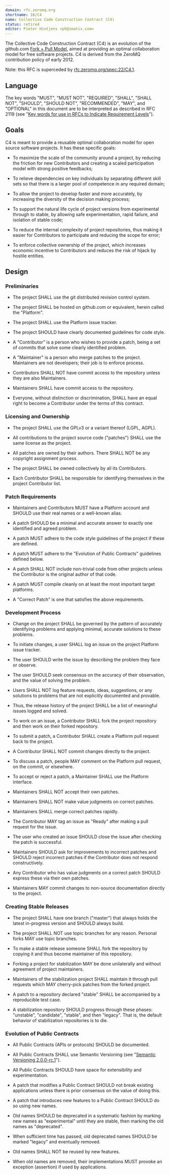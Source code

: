 ```yaml
---
domain: rfc.zeromq.org
shortname: 16/C4
name: Collective Code Construction Contract (C4)
status: retired
editor: Pieter Hintjens <ph@imatix.com>
---
```


The Collective Code Construction Contract (C4) is an evolution of the github.com [Fork + Pull Model](http://help.github.com/send-pull-requests/), aimed at providing an optimal collaboration model for free software projects. C4 is derived from the ZeroMQ contribution policy of early 2012.

Note: this RFC is superceded by [rfc.zeromq.org/spec:22/C4.1](http://rfc.zeromq.org/spec:22).

## Language

The key words "MUST", "MUST NOT", "REQUIRED", "SHALL", "SHALL NOT", "SHOULD", "SHOULD NOT", "RECOMMENDED",  "MAY", and "OPTIONAL" in this document are to be interpreted as described in RFC 2119 (see "[Key words for use in RFCs to Indicate Requirement Levels](http://tools.ietf.org/html/rfc2119)").

## Goals

C4 is meant to provide a reusable optimal collaboration model for open source software projects. It has these specific goals:

* To maximize the scale of the community around a project, by reducing the friction for new Contributors and creating a scaled participation model with strong positive feedbacks;

* To relieve dependencies on key individuals by separating different skill sets so that there is a larger pool of competence in any required domain;

* To allow the project to develop faster and more accurately, by increasing the diversity of the decision making process;

* To support the natural life cycle of project versions from experimental through to stable, by allowing safe experimentation, rapid failure, and isolation of stable code;

* To reduce the internal complexity of project repositories, thus making it easier for Contributors to participate and reducing the scope for error;

* To enforce collective ownership of the project, which increases economic incentive to Contributors and reduces the risk of hijack by hostile entities.

## Design

### Preliminaries

* The project SHALL use the git distributed revision control system.

* The project SHALL be hosted on github.com or equivalent, herein called the "Platform".

* The project SHALL use the Platform issue tracker.

* The project SHOULD have clearly documented guidelines for code style.

* A "Contributor" is a person who wishes to provide a patch, being a set of commits that solve some clearly identified problem.

* A "Maintainer" is a person who merge patches to the project. Maintainers are not developers; their job is to enforce process.

* Contributors SHALL NOT have commit access to the repository unless they are also Maintainers.

* Maintainers SHALL have commit access to the repository.

* Everyone, without distinction or discrimination, SHALL have an equal right to become a Contributor under the terms of this contract.

### Licensing and Ownership

* The project SHALL use the GPLv3 or a variant thereof (LGPL, AGPL).

* All contributions to the project source code ("patches") SHALL use the same license as the project.

* All patches are owned by their authors. There SHALL NOT be any copyright assignment process.

* The project SHALL be owned collectively by all its Contributors.

* Each Contributor SHALL be responsible for identifying themselves in the project Contributor list.

### Patch Requirements

* Maintainers and Contributors MUST have a Platform account and SHOULD use their real names or a well-known alias.

* A patch SHOULD be a minimal and accurate answer to exactly one identified and agreed problem.

* A patch MUST adhere to the code style guidelines of the project if these are defined.

* A patch MUST adhere to the "Evolution of Public Contracts" guidelines defined below.

* A patch SHALL NOT include non-trivial code from other projects unless the Contributor is the original author of that code.

* A patch MUST compile cleanly on at least the most important target platforms.

* A "Correct Patch" is one that satisfies the above requirements.

### Development Process

* Change on the project SHALL be governed by the pattern of accurately identifying problems and applying minimal, accurate solutions to these problems.

* To initiate changes, a user SHALL log an issue on the project Platform issue tracker.

* The user SHOULD write the issue by describing the problem they face or observe.

* The user SHOULD seek consensus on the accuracy of their observation, and the value of solving the problem.

* Users SHALL NOT log feature requests, ideas, suggestions, or any solutions to problems that are not explicitly documented and provable.

* Thus, the release history of the project SHALL be a list of meaningful issues logged and solved.

* To work on an issue, a Contributor SHALL fork the project repository and then work on their forked repository.

* To submit a patch, a Contributor SHALL create a Platform pull request back to the project.

* A Contributor SHALL NOT commit changes directly to the project.

* To discuss a patch, people MAY comment on the Platform pull request, on the commit, or elsewhere.

* To accept or reject a patch, a Maintainer SHALL use the Platform interface.

* Maintainers SHALL NOT accept their own patches.

* Maintainers SHALL NOT make value judgments on correct patches.

* Maintainers SHALL merge correct patches rapidly.

* The Contributor MAY tag an issue as "Ready" after making a pull request for the issue.

* The user who created an issue SHOULD close the issue after checking the patch is successful.

* Maintainers SHOULD ask for improvements to incorrect patches and SHOULD reject incorrect patches if the Contributor does not respond constructively.

* Any Contributor who has value judgments on a correct patch SHOULD express these via their own patches.

* Maintainers MAY commit changes to non-source documentation directly to the project.

### Creating Stable Releases

* The project SHALL have one branch ("master") that always holds the latest in-progress version and SHOULD always build.

* The project SHALL NOT use topic branches for any reason. Personal forks MAY use topic branches.

* To make a stable release someone SHALL fork the repository by copying it and thus become maintainer of this repository.

* Forking a project for stabilization MAY be done unilaterally and without agreement of project maintainers.

* Maintainers of the stabilization project SHALL maintain it through pull requests which MAY cherry-pick patches from the forked project.

* A patch to a repository declared "stable" SHALL be accompanied by a reproducible test case.

* A stabilization repository SHOULD progress through these phases: "unstable", "candidate", "stable", and then "legacy". That is, the default behavior of stabilization repositories is to die.

### Evolution of Public Contracts

* All Public Contracts (APIs or protocols) SHOULD be documented.

* All Public Contracts SHALL use Semantic Versioning (see "[Semantic Versioning 2.0.0-rc.1](http://semver.org/)").

* All Public Contracts SHOULD have space for extensibility and experimentation.

* A patch that modifies a Public Contract SHOULD not break existing applications unless there is prior consensus on the value of doing this.

* A patch that introduces new features to a Public Contract SHOULD do so using new names.

* Old names SHOULD be deprecated in a systematic fashion by marking new names as "experimental" until they are stable, then marking the old names as "deprecated".

* When sufficient time has passed, old deprecated names SHOULD be marked "legacy" and eventually removed.

* Old names SHALL NOT be reused by new features.

* When old names are removed, their implementations MUST provoke an exception (assertion) if used by applications.

